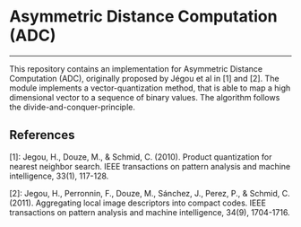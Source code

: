 # Asymmetric Distance Computation (ADC)

---

This repository contains an implementation for Asymmetric Distance Computation (ADC), originally proposed by Jégou
et al in [1] and [2]. The module implements a vector-quantization method, that is able to map a high dimensional vector 
to a sequence of binary values. The algorithm follows the divide-and-conquer-principle.

## References

[1]: Jegou, H., Douze, M., & Schmid, C. (2010). Product quantization for nearest neighbor search. IEEE
transactions on pattern analysis and machine intelligence, 33(1), 117-128.

[2]: Jegou, H., Perronnin, F., Douze, M., Sánchez, J., Perez, P., & Schmid, C. (2011). Aggregating local
image descriptors into compact codes. IEEE transactions on pattern analysis and machine intelligence, 34(9),
1704-1716.